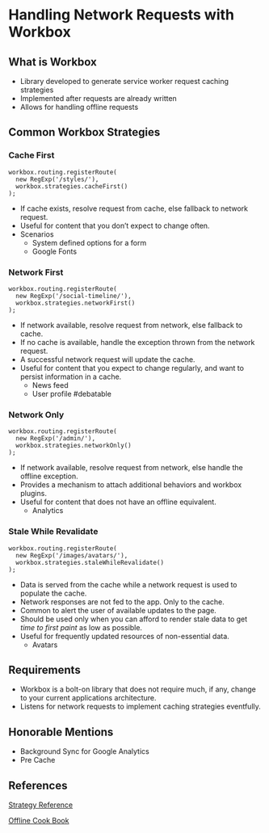 # Handling Network Requests with Workbox

## What is Workbox
+ Library developed to generate service worker request caching strategies
+ Implemented after requests are already written
+ Allows for handling offline requests

## Common Workbox Strategies
### Cache First
```
workbox.routing.registerRoute(
  new RegExp('/styles/'),
  workbox.strategies.cacheFirst()
);
```

+ If cache exists, resolve request from cache, else fallback to network request.
+ Useful for content that you don’t expect to change often.
+ Scenarios
	+ System defined options for a form
	+ Google Fonts

### Network First
```
workbox.routing.registerRoute(
  new RegExp('/social-timeline/'),
  workbox.strategies.networkFirst()
);
```

+ If network available, resolve request from network, else fallback to cache.
+ If no cache is available, handle the exception thrown from the network request.
+ A successful network request will update the cache.
+ Useful for content that you expect to change regularly, and want to persist information in a cache.
	+ News feed
	+ User profile #debatable

### Network Only
```
workbox.routing.registerRoute(
  new RegExp('/admin/'),
  workbox.strategies.networkOnly()
);
```

+ If network available, resolve request from network, else handle the offline exception.
+ Provides a mechanism to attach additional behaviors and workbox plugins.
+ Useful for content that does not have an offline equivalent.
	+ Analytics

### Stale While Revalidate
```
workbox.routing.registerRoute(
  new RegExp('/images/avatars/'),
  workbox.strategies.staleWhileRevalidate()
);
```

+ Data is served from the cache while a network request is used to populate the cache.
+ Network responses are not fed to the app. Only to the cache.
+ Common to alert the user of available updates to the page.
+ Should be used only when you can afford to render stale data to get *time to first paint* as low as possible.
+ Useful for frequently updated resources of non-essential data.
	+ Avatars

## Requirements
+ Workbox is a bolt-on library that does not require much, if any, change to your current applications architecture.
+ Listens for network requests to implement caching strategies eventfully.

## Honorable Mentions
+ Background Sync for Google Analytics
+ Pre Cache

## References
[Strategy Reference](https://developers.google.com/web/tools/workbox/modules/workbox-strategies)

[Offline Cook Book](https://developers.google.com/web/fundamentals/instant-and-offline/offline-cookbook/)
